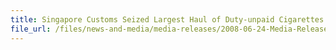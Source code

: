 ```yaml
---
title: Singapore Customs Seized Largest Haul of Duty-unpaid Cigarettes This Year - 233,500 Packets Stashed in Container, 6 Men Arrested
file_url: /files/news-and-media/media-releases/2008-06-24-Media-Release-DUcigg.pdf
---
```

